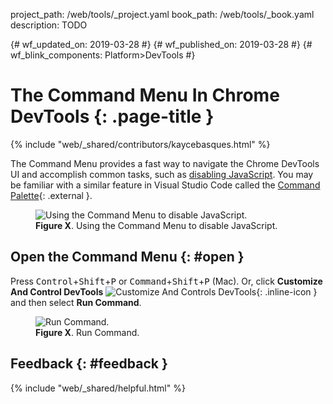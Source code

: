project_path: /web/tools/_project.yaml
book_path: /web/tools/_book.yaml
description: TODO

{# wf_updated_on: 2019-03-28 #}
{# wf_published_on: 2019-03-28 #}
{# wf_blink_components: Platform>DevTools #}

# The Command Menu In Chrome DevTools {: .page-title }

{% include "web/_shared/contributors/kaycebasques.html" %}

[VS]: https://code.visualstudio.com/docs/getstarted/userinterface#_command-palette

The Command Menu provides a fast way to navigate the Chrome DevTools UI and accomplish common tasks,
such as [disabling JavaScript](/web/tools/chrome-devtools/javascript/disable).
You may be familiar with a similar feature in Visual Studio Code called the [Command Palette][VS]{: .external }.

<figure>
  <img src="/web/tools/chrome-devtools/javascript/imgs/disable-javascript.png"
       alt="Using the Command Menu to disable JavaScript."/>
  <figcaption>
    <b>Figure X</b>. Using the Command Menu to disable JavaScript.
  </figcaption>
</figure>

## Open the Command Menu {: #open }

[mainmenu]: /web/tools/chrome-devtools/images/shared/main-menu.png

Press <kbd>Control</kbd>+<kbd>Shift</kbd>+<kbd>P</kbd> or
<kbd>Command</kbd>+<kbd>Shift</kbd>+<kbd>P</kbd> (Mac). Or, click **Customize And
Control DevTools** ![Customize And Controls DevTools][mainmenu]{: .inline-icon } and
then select **Run Command**.

<figure>
  <img src="/web/tools/chrome-devtools/command-menu/imgs/runcommand.png"
       alt="Run Command."/>
  <figcaption>
    <b>Figure X</b>. Run Command.
  </figcaption>
</figure>

## Feedback {: #feedback }

{% include "web/_shared/helpful.html" %}
